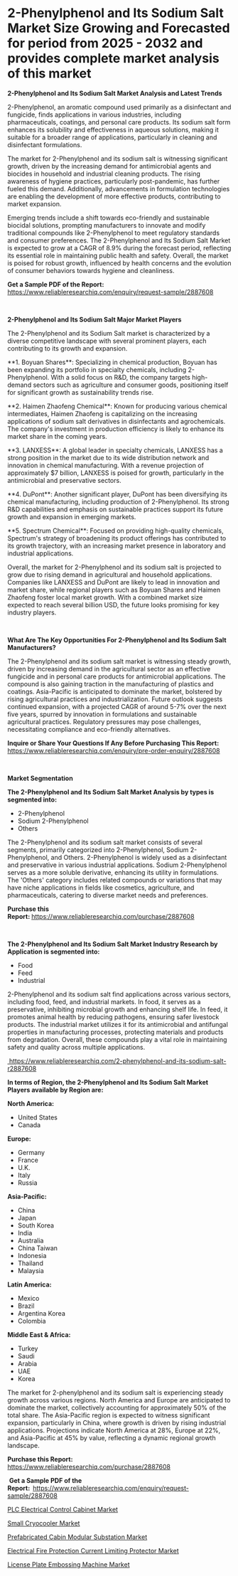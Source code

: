 <p><h1>2-Phenylphenol and Its Sodium Salt Market Size Growing and Forecasted for period from 2025 - 2032 and provides complete market analysis of this market</h1></p><p><strong>2-Phenylphenol and Its Sodium Salt Market Analysis and Latest Trends</strong></p>
<p><p>2-Phenylphenol, an aromatic compound used primarily as a disinfectant and fungicide, finds applications in various industries, including pharmaceuticals, coatings, and personal care products. Its sodium salt form enhances its solubility and effectiveness in aqueous solutions, making it suitable for a broader range of applications, particularly in cleaning and disinfectant formulations.</p><p>The market for 2-Phenylphenol and its sodium salt is witnessing significant growth, driven by the increasing demand for antimicrobial agents and biocides in household and industrial cleaning products. The rising awareness of hygiene practices, particularly post-pandemic, has further fueled this demand. Additionally, advancements in formulation technologies are enabling the development of more effective products, contributing to market expansion.</p><p>Emerging trends include a shift towards eco-friendly and sustainable biocidal solutions, prompting manufacturers to innovate and modify traditional compounds like 2-Phenylphenol to meet regulatory standards and consumer preferences. The 2-Phenylphenol and Its Sodium Salt Market is expected to grow at a CAGR of 8.9% during the forecast period, reflecting its essential role in maintaining public health and safety. Overall, the market is poised for robust growth, influenced by health concerns and the evolution of consumer behaviors towards hygiene and cleanliness.</p></p>
<p><strong>Get a Sample PDF of the Report:&nbsp;</strong> <a href="https://www.reliableresearchiq.com/enquiry/request-sample/2887608?utm_campaign=1842&utm_medium=2&utm_source=Github&utm_content=ia&utm_term=14032025&utm_id=2-phenylphenol-and-its-sodium-salt">https://www.reliableresearchiq.com/enquiry/request-sample/2887608</a></p>
<p>&nbsp;</p>
<p><strong>2-Phenylphenol and Its Sodium Salt Major Market Players</strong></p>
<p><p>The 2-Phenylphenol and its Sodium Salt market is characterized by a diverse competitive landscape with several prominent players, each contributing to its growth and expansion.</p><p>**1. Boyuan Shares**: Specializing in chemical production, Boyuan has been expanding its portfolio in specialty chemicals, including 2-Phenylphenol. With a solid focus on R&D, the company targets high-demand sectors such as agriculture and consumer goods, positioning itself for significant growth as sustainability trends rise.</p><p>**2. Haimen Zhaofeng Chemical**: Known for producing various chemical intermediates, Haimen Zhaofeng is capitalizing on the increasing applications of sodium salt derivatives in disinfectants and agrochemicals. The company's investment in production efficiency is likely to enhance its market share in the coming years.</p><p>**3. LANXESS**: A global leader in specialty chemicals, LANXESS has a strong position in the market due to its wide distribution network and innovation in chemical manufacturing. With a revenue projection of approximately $7 billion, LANXESS is poised for growth, particularly in the antimicrobial and preservative sectors.</p><p>**4. DuPont**: Another significant player, DuPont has been diversifying its chemical manufacturing, including production of 2-Phenylphenol. Its strong R&D capabilities and emphasis on sustainable practices support its future growth and expansion in emerging markets.</p><p>**5. Spectrum Chemical**: Focused on providing high-quality chemicals, Spectrum's strategy of broadening its product offerings has contributed to its growth trajectory, with an increasing market presence in laboratory and industrial applications.</p><p>Overall, the market for 2-Phenylphenol and its sodium salt is projected to grow due to rising demand in agricultural and household applications. Companies like LANXESS and DuPont are likely to lead in innovation and market share, while regional players such as Boyuan Shares and Haimen Zhaofeng foster local market growth. With a combined market size expected to reach several billion USD, the future looks promising for key industry players.</p></p>
<p>&nbsp;</p>
<p><strong>What Are The Key Opportunities For 2-Phenylphenol and Its Sodium Salt Manufacturers?</strong></p>
<p><p>The 2-Phenylphenol and its sodium salt market is witnessing steady growth, driven by increasing demand in the agricultural sector as an effective fungicide and in personal care products for antimicrobial applications. The compound is also gaining traction in the manufacturing of plastics and coatings. Asia-Pacific is anticipated to dominate the market, bolstered by rising agricultural practices and industrialization. Future outlook suggests continued expansion, with a projected CAGR of around 5-7% over the next five years, spurred by innovation in formulations and sustainable agricultural practices. Regulatory pressures may pose challenges, necessitating compliance and eco-friendly alternatives.</p></p>
<p><strong>Inquire or Share Your Questions If Any Before Purchasing This Report:</strong> <a href="https://www.reliableresearchiq.com/enquiry/pre-order-enquiry/2887608?utm_campaign=1842&utm_medium=2&utm_source=Github&utm_content=ia&utm_term=14032025&utm_id=2-phenylphenol-and-its-sodium-salt">https://www.reliableresearchiq.com/enquiry/pre-order-enquiry/2887608</a></p>
<p>&nbsp;</p>
<p><strong>Market Segmentation</strong></p>
<p><strong>The 2-Phenylphenol and Its Sodium Salt Market Analysis by types is segmented into:</strong></p>
<p><ul><li>2-Phenylphenol</li><li>Sodium 2-Phenylphenol</li><li>Others</li></ul></p>
<p><p>The 2-Phenylphenol and its sodium salt market consists of several segments, primarily categorized into 2-Phenylphenol, Sodium 2-Phenylphenol, and Others. 2-Phenylphenol is widely used as a disinfectant and preservative in various industrial applications. Sodium 2-Phenylphenol serves as a more soluble derivative, enhancing its utility in formulations. The 'Others' category includes related compounds or variations that may have niche applications in fields like cosmetics, agriculture, and pharmaceuticals, catering to diverse market needs and preferences.</p></p>
<p><strong>Purchase this Report:&nbsp;</strong><a href="https://www.reliableresearchiq.com/purchase/2887608?utm_campaign=1842&utm_medium=2&utm_source=Github&utm_content=ia&utm_term=14032025&utm_id=2-phenylphenol-and-its-sodium-salt">https://www.reliableresearchiq.com/purchase/2887608</a></p>
<p>&nbsp;</p>
<p><strong>The 2-Phenylphenol and Its Sodium Salt Market Industry Research by Application is segmented into:</strong></p>
<p><ul><li>Food</li><li>Feed</li><li>Industrial</li></ul></p>
<p><p>2-Phenylphenol and its sodium salt find applications across various sectors, including food, feed, and industrial markets. In food, it serves as a preservative, inhibiting microbial growth and enhancing shelf life. In feed, it promotes animal health by reducing pathogens, ensuring safer livestock products. The industrial market utilizes it for its antimicrobial and antifungal properties in manufacturing processes, protecting materials and products from degradation. Overall, these compounds play a vital role in maintaining safety and quality across multiple applications.</p></p>
<p><a href="https://www.reliableresearchiq.com/2-phenylphenol-and-its-sodium-salt-r2887608?utm_campaign=1842&utm_medium=2&utm_source=Github&utm_content=ia&utm_term=14032025&utm_id=2-phenylphenol-and-its-sodium-salt">&nbsp;https://www.reliableresearchiq.com/2-phenylphenol-and-its-sodium-salt-r2887608</a></p>
<p><strong>In terms of Region, the 2-Phenylphenol and Its Sodium Salt Market Players available by Region are:</strong></p>
<p>
    <p> <strong> North America: </strong>
        <ul>
            <li>United States</li>
            <li>Canada</li>
        </ul>
        </p> 
    <p> <strong> Europe: </strong>
        <ul>
            <li>Germany</li>
            <li>France</li>
            <li>U.K.</li>
            <li>Italy</li>
            <li>Russia</li>
        </ul>
        </p> 
    <p> <strong> Asia-Pacific: </strong>
        <ul>
            <li>China</li>
            <li>Japan</li>
            <li>South Korea</li>
            <li>India</li>
            <li>Australia</li>
            <li>China Taiwan</li>
            <li>Indonesia</li>
            <li>Thailand</li>
            <li>Malaysia</li>
        </ul>
        </p> 
    <p> <strong> Latin America: </strong>
        <ul>
            <li>Mexico</li>
            <li>Brazil</li>
            <li>Argentina Korea</li>
            <li>Colombia</li>
        </ul>
        </p> 
    <p> <strong> Middle East & Africa: </strong>
        <ul>
            <li>Turkey</li>
            <li>Saudi</li>
            <li>Arabia</li>
            <li>UAE</li>
            <li>Korea</li>
        </ul>
    </p>
    </p>
<p><p>The market for 2-phenylphenol and its sodium salt is experiencing steady growth across various regions. North America and Europe are anticipated to dominate the market, collectively accounting for approximately 50% of the total share. The Asia-Pacific region is expected to witness significant expansion, particularly in China, where growth is driven by rising industrial applications. Projections indicate North America at 28%, Europe at 22%, and Asia-Pacific at 45% by value, reflecting a dynamic regional growth landscape.</p></p>
<p><strong>Purchase this Report: </strong><a href="https://www.reliableresearchiq.com/purchase/2887608?utm_campaign=1842&utm_medium=2&utm_source=Github&utm_content=ia&utm_term=14032025&utm_id=2-phenylphenol-and-its-sodium-salt">https://www.reliableresearchiq.com/purchase/2887608</a></p>
<p>&nbsp;<strong>Get a Sample PDF of the Report:&nbsp;&nbsp;</strong><a href="https://www.reliableresearchiq.com/enquiry/request-sample/2887608?utm_campaign=1842&utm_medium=2&utm_source=Github&utm_content=ia&utm_term=14032025&utm_id=2-phenylphenol-and-its-sodium-salt">https://www.reliableresearchiq.com/enquiry/request-sample/2887608</a></p>
<p><strong></strong></p>
<p><p><a href="https://github.com/mronmizoe/Market-Research-Report-List-1/blob/main/plc-electrical-control-cabinet-market.md?utm_campaign=1842&utm_medium=2&utm_source=Github&utm_content=ia&utm_term=14032025&utm_id=2-phenylphenol-and-its-sodium-salt">PLC Electrical Control Cabinet Market</a></p><p><a href="https://github.com/makzzochil/Market-Research-Report-List-1/blob/main/small-cryocooler-market.md?utm_campaign=1842&utm_medium=2&utm_source=Github&utm_content=ia&utm_term=14032025&utm_id=2-phenylphenol-and-its-sodium-salt">Small Cryocooler Market</a></p><p><a href="https://github.com/hayasiorover/Market-Research-Report-List-1/blob/main/prefabricated-cabin-modular-substation-market.md?utm_campaign=1842&utm_medium=2&utm_source=Github&utm_content=ia&utm_term=14032025&utm_id=2-phenylphenol-and-its-sodium-salt">Prefabricated Cabin Modular Substation Market</a></p><p><a href="https://github.com/heinslakey2x/Market-Research-Report-List-1/blob/main/electrical-fire-protection-current-limiting-protector-market.md?utm_campaign=1842&utm_medium=2&utm_source=Github&utm_content=ia&utm_term=14032025&utm_id=2-phenylphenol-and-its-sodium-salt">Electrical Fire Protection Current Limiting Protector Market</a></p><p><a href="https://github.com/gitfwelday/Market-Research-Report-List-1/blob/main/license-plate-embossing-machine-market.md?utm_campaign=1842&utm_medium=2&utm_source=Github&utm_content=ia&utm_term=14032025&utm_id=2-phenylphenol-and-its-sodium-salt">License Plate Embossing Machine Market</a></p></p>